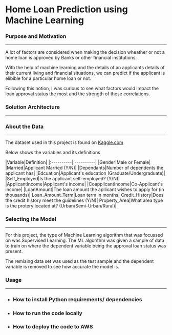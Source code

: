 # **Home Loan Prediction using Machine Learning**

<h3><b>Purpose and Motivation</b></h3>
<hr>
<p>A lot of factors are considered when making the decision wheather or not a home loan is approved by Banks or other financial institutions. 
</p>

<p>With the help of machine learning and the details of an applicants details of their current living and financial situations, we can predict if the applicant is elibible for a particular home loan or not.</p>

<p>Following this notion, I was curious to see what factors would impact the loan approval status the most and the strength of these correlations.</p>


<h3><b>Solution Architecture</b></h3>
<hr>



<h3><b>About the Data</b></h3>
<hr>
<p>The dataset used in this project is found on <a href="https://www.kaggle.com/">Kaggle.com</a></p>
<p>Below shows the variables and its definitions</p>
|Variable|Definition|
|:----------|:----------|
|Gender|Male or Female|
|Married|Applicant Married (Y/N)|
|Dependants|Number of dependents the applicant has|
|Edcuation|Applicant's education (Graduate/Undergraduate)|
|Self_Employed|Is the applicant self-employed? (Y/N)|
|ApplicantIncome|Applicant's income| 
|CoapplicantIncome|Co-Applicant's income| 
|LoanAmount|The loan amount the apllicant wishes to apply for (in thousands)| 
Loan_Amount_Term|Loan term in months|
Credit_History|Does the credit history meet the guidelines (Y/N)|
Property_Area|What area type is the protery located at? (Urban/Semi-Urban/Rural)|

<h3><b>Selecting the Model</b></h3>
<hr>
<p>For this project, the type of Machine Learning algorithm that was focussed on was Supervised Learning. The ML algorithm was given a sample of data to train on where the dependent variable being the approval loan status was present.</p>
<p>The remiaing data set was used as the test sample and the dependent variable is removed to see how accurate the model is.</p>



<h3><b>Usage</b></h3>
<hr>

* <h3>How to install Python requirements/ dependencies</h3>
* <h3>How to run the code locally</h3>
* <h3>How to deploy the code to AWS</h3>

